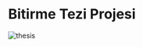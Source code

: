 # Bitirme Tezi Projesi
![thesis](https://github.com/De3ph/final-thesis/assets/62203579/bfa1396c-b3be-474c-b746-3468a89f091b)
